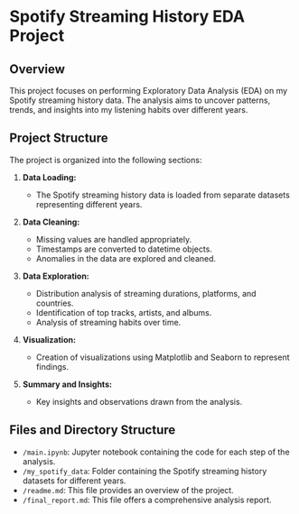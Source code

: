 # Spotify Streaming History EDA Project

## Overview

This project focuses on performing Exploratory Data Analysis (EDA) on my Spotify streaming history data.
The analysis aims to uncover patterns, trends, and insights into my listening habits over different years.

## Project Structure

The project is organized into the following sections:

1. **Data Loading:**

   - The Spotify streaming history data is loaded from separate datasets representing different years.

2. **Data Cleaning:**

   - Missing values are handled appropriately.
   - Timestamps are converted to datetime objects.
   - Anomalies in the data are explored and cleaned.

3. **Data Exploration:**

   - Distribution analysis of streaming durations, platforms, and countries.
   - Identification of top tracks, artists, and albums.
   - Analysis of streaming habits over time.

4. **Visualization:**

   - Creation of visualizations using Matplotlib and Seaborn to represent findings.

5. **Summary and Insights:**

   - Key insights and observations drawn from the analysis.

## Files and Directory Structure

- `/main.ipynb`: Jupyter notebook containing the code for each step of the analysis.
- `/my_spotify_data`: Folder containing the Spotify streaming history datasets for different years.
- `/readme.md`: This file provides an overview of the project.
- `/final_report.md`: This file offers a comprehensive analysis report.
